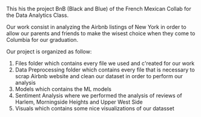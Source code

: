 This his the project BnB (Black and Blue) of the French Mexican Collab for the Data Analytics Class.

Our work consist in analyzing the Airbnb listings of New York in order to allow our parents and friends to make the wisest choice when they come to Columbia for our graduation.

Our project is organized as follow:
  1. Files folder which contains every file we used and c'reated for our work
  2. Data Preprocessing folder which contains every file that is necessary to scrap Airbnb website and clean our dataset in order to perform our analysis
  3. Models which contains the ML models
  4. Sentiment Analysis where we performed the analysis of reviews of Harlem, Morningside Heights and Upper West Side
  5. Visuals which contains some nice visualizations of our datasset
